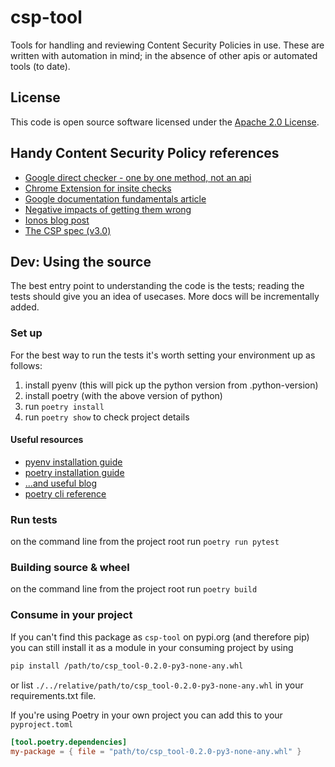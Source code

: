 
# csp-tool

Tools for handling and reviewing Content Security Policies in use. These are
written with automation in mind; in the absence of other apis or automated tools
(to date).

## License

This code is open source software licensed under the [Apache 2.0 License]("http://www.apache.org/licenses/LICENSE-2.0.html").

## Handy Content Security Policy references

- [Google direct checker - one by one method, not an api](https://csp-evaluator.withgoogle.com/)
- [Chrome Extension for insite checks](https://chrome.google.com/webstore/detail/csp-evaluator/fjohamlofnakbnbfjkohkbdigoodcejf?hl=en)
- [Google documentation fundamentals article](https://developers.google.com/web/fundamentals/security/csp)
- [Negative impacts of getting them wrong](https://www.netsparker.com/blog/web-security/negative-impact-incorrect-csp-implementations/)
- [Ionos blog post](https://www.ionos.co.uk/digitalguide/server/security/content-security-policy-how-websites-are-becoming-safer/)
- [The CSP spec (v3.0)](https://www.w3.org/TR/CSP3/)

## Dev: Using the source

The best entry point to understanding the code is the tests; reading the tests
should give you an idea of usecases. More docs will be incrementally added.

### Set up

For the best way to run the tests it's worth setting your environment up as
follows:

1) install pyenv (this will pick up the python version from .python-version)
2) install poetry (with the above version of python)
3) run `poetry install`
4) run `poetry show` to check project details

#### Useful resources

- [pyenv installation guide](https://github.com/pyenv/pyenv)
- [poetry installation guide](https://python-poetry.org/docs/#system-requirements)
- [...and useful blog](https://blog.jayway.com/2019/12/28/pyenv-poetry-saviours-in-the-python-chaos/)
- [poetry cli reference](https://python-poetry.org/docs/cli/)

### Run tests

on the command line from the project root run `poetry run pytest`

### Building source & wheel

on the command line from the project root run `poetry build`

### Consume in your project

If you can't find this package as `csp-tool` on pypi.org (and therefore pip) you
can still install it as a module in your consuming project by using

```bash
pip install /path/to/csp_tool-0.2.0-py3-none-any.whl
```

or list `./../relative/path/to/csp_tool-0.2.0-py3-none-any.whl` in your
requirements.txt file.

If you're using Poetry in your own project you can add this to your
`pyproject.toml`

```toml
[tool.poetry.dependencies]
my-package = { file = "path/to/csp_tool-0.2.0-py3-none-any.whl" }
```
